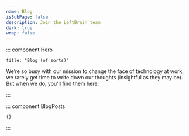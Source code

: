 ```yaml
---
name: Blog
isSubPage: false
description: Join the LeftBrain team
dark: true
wrap: false
---
```

::: component Hero
~~~
title: "Blog (of sorts)"
~~~

We’re so busy with our mission to change the face of technology at work, we rarely get time to write down our thoughts (insightful as they may be). But when we do, you'll find them here.

:::

::: component BlogPosts
~~~
{}
~~~

:::
